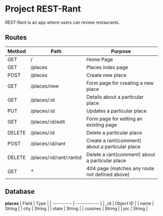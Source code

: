 # Project REST-Rant

REST-Rant is an app where users can review restaurants.


## Routes
| Method | Path | Purpose |
|--------|------|---------|
| GET | / | Home Page |
| GET | /places | Places index page |
| POST | /places | Create new place |
| GET | /places/new | Form page for creating a new place |
| GET | /places/:id | Details about a particular place |
| PUT | /places/:id | Updates a particular place |
| GET | /places/:id/edit | Form page for editing an existing page |
| DELETE | /places/:id | Delete a particular place |
| POST | /places/:id/rant | Create a rant(comment) about a particular place |
| DELETE | /places/:id/rant/:rantid | Delete a rant(comment) about a particular place |
| GET | * | 404 page (matches any route not defined above) |

## Database

**places**
| Field | Type |
| ---------- | ------------ |
| _id | Object ID |
| name | String |
| city | String |
| state | String |
| cuisines | String |
| pic | String |